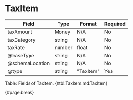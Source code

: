 <!--
    ATTENTION: This file was generated via gradle!
               Do NOT manually edit this file! Any such changes will be overwritten!
-->

# TaxItem

| Field | Type | Format | Required |
| ------- | ------- | ------- | --- |
| taxAmount | Money | N/A | No |
| taxCategory | string | N/A | No |
| taxRate | number | float | No |
| @baseType | string | N/A | No |
| @schemaLocation | string | N/A | No |
| @type | string | "TaxItem" | Yes |

Table: Fields of TaxItem. {#tbl:TaxItem.md:TaxItem}

{#page:break}
